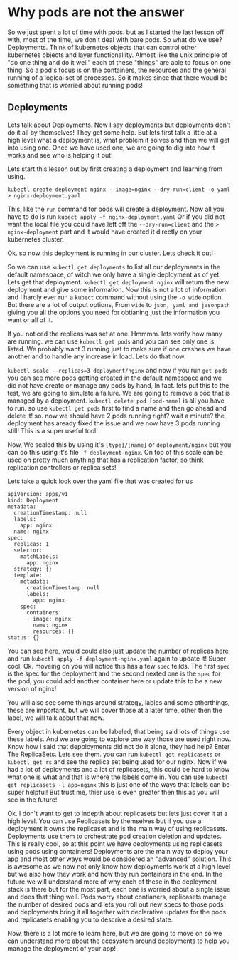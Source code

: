 # Why pods are not the answer

So we just spent a lot of time with pods. but as I started the last lesson off with, most of the time, we don't deal with bare pods. So what do we use? Deployments. Think of kubernetes objects that can control other kubernetes objects and layer functionallity. Almost like the unix principle of "do one thing and do it well" each of these "things" are able to focus on one thing. So a pod's focus is on the containers, the resources and the general running of a logical set of processes. So it makes since that there woudl be something that is worried about running pods!

## Deployments

Lets talk about Deployments. Now I say deployments but deployments don't do it all by themselves! They get some help. But lets first talk a little at a high level what a deployment is, what problem it solves and then we will get into using one. Once we have used one, we are going to dig into how it works and see who is helping it out!

Lets start this lesson out by first creating a deployment and learning from using.

`kubectl create deployment nginx --image=nginx --dry-run=client -o yaml > nginx-deployment.yaml`

This, like the `run` command for pods will create a deployment. Now all you have to do is run `kubect apply -f nginx-deployment.yaml` Or if you did not want the local file you could have left off the `--dry-run=client` and the `> nginx-deployment` part and it would have created it directly on your kubernetes cluster.

Ok. so now this deployment is running in our cluster. Lets check it out!

So we can use `kubectl get deployments` to list all our deployments in the default namespace, of witch we only have a single deployment as of yet. Lets get that deployment. `kubectl get deployment nginx` will return the new deployment and give some information. Now this is not a lot of information and I hardly ever run a `kubect` command without using the `-o wide` option. But there are a lot of output options, From `wide` to `json, yaml and jasonpath` giving you all the options you need for obtianing just the information you want or all of it.

If you noticed the replicas was set at one. Hmmmm. lets verify how many are running. we can use `kubectl get pods` and you can see only one is listed. We probably want 3 running just to make sure if one crashes we have another and to handle any increase in load. Lets do that now.

`kubectl scale --replicas=3 deployment/nginx` and now if you run `get pods` you can see more pods getting created in the default namespace and we did not have create or manage any pods by hand, In fact. lets put this to the test, we are going to simulate a failure. We are going to remove a pod that is managed by a deployment. `kubectl delete pod [pod-name]` is all you have to run. so use `kubectl get pods` first to find a name and then go ahead and delete it! so. now we should have 2 pods running right? wait a minute? the deployment has aready fixed the issue and we now have 3 pods running still! This is a super useful tool!

Now, We scaled this by using it's `[type]/[name]` or `deployment/nginx` but you can do this using it's file `-f deployment-nginx`. On top of this scale can be used on pretty much anything that has a replication factor, so think replication controllers or replica sets!

Lets take a quick look over the yaml file that was created for us

```
apiVersion: apps/v1
kind: Deployment
metadata:
  creationTimestamp: null
  labels:
    app: nginx
  name: nginx
spec:
  replicas: 1
  selector:
    matchLabels:
      app: nginx
  strategy: {}
  template:
    metadata:
      creationTimestamp: null
      labels:
        app: nginx
    spec:
      containers:
      - image: nginx
        name: nginx
        resources: {}
status: {}
```

You can see here, would could also just update the number of replicas here and run `kubectl apply -f deployment-nginx.yaml` again to update it! Super cool. Ok. moveing on you will notice this has a few `spec` feilds. The first `spec` is the spec for the deployment and the second nexted one is the `spec` for the pod, you could add another container here or update this to be a new version of nginx!

You will also see some things around strategy, lables and some otherthings, these are important, but we will cover those at a later time, other then the label, we will talk aobut that now. 

Every object in kubernetes can be labeled, that being said lots of things use these labels. And we are going to explore one way those are used right now. Know how I said that depoloyments did not do it alone, they had help? Enter The ReplicaSets. Lets see them. you can run `kubectl get replicasets` or `kubectl get rs` and see the replica set being used for our nginx. Now if we had a lot of deployments and a lot of replicasets, this could be hard to know what one is what and that is where the labels come in. You can use `kubectl get replicasets -l app=nginx` this is just one of the ways that labels can be super helpful! But trust me, thier use is even greater then this as you will see in the future!

Ok. I don't want to get to indepth about replicasets but lets just cover it at a high level. You can use Replicasets by themselves but if you use a deployment it owns the replicaset and is the main way of using replicasets. Deployments use them to orchestrate pod creation deletion and updates. This is really cool, so at this point we have deployments using replicasets using pods using containers! Deployments are the main way to deploy your app and most other ways would be considered an "advanced" solution. This is awesome as we now not only know how deployments work at a high level but we also how they work and how they run containers in the end. In the future we will understand more of why each of these in the deployment stack is there but for the most part, each one is worried about a single issue and does that thing well. Pods worry about contianers, replicasets manage the number of desired pods and lets you roll out new specs to those pods and deployments bring it all together with declarative updates for the pods and replicasets enabling you to descrive a desired state.

Now, there is a lot more to learn here, but we are going to move on so we can understand more about the ecosystem around deployments to help you manage the deployment of your app!
